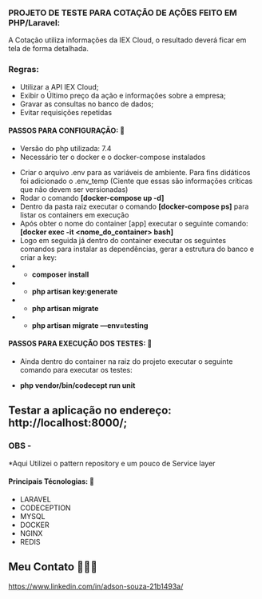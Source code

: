 ### PROJETO DE TESTE PARA COTAÇÃO DE AÇÕES FEITO EM PHP/Laravel:
A Cotação utiliza informações da IEX Cloud, o resultado deverá ficar em tela de forma detalhada.

### Regras:
- Utilizar a API IEX Cloud;
- Exibir o Último preço da ação e informações sobre a empresa;
- Gravar as consultas no banco de dados;
- Evitar requisições repetidas

#### PASSOS PARA CONFIGURAÇÃO: 🚀
* Versão do php utilizada: 7.4
* Necessário ter o docker e o docker-compose instalados
- Criar o arquivo .env para as variáveis de ambiente. Para fins didáticos foi adicionado o .env_temp (Ciente que essas são informações críticas que não devem ser versionadas)
- Rodar o comando **[docker-compose up -d]**
- Dentro da pasta raiz executar o comando **[docker-compose ps]** para listar os containers em execução
- Após obter o nome do container [app] executar o seguinte comando: **[docker exec -it <nome_do_container> bash]**
- Logo em seguida já dentro do container executar os seguintes comandos para instalar as dependências, gerar a estrutura do banco e criar a key: 
- - **composer install** 
- - **php artisan key:generate**
- - **php artisan migrate**
- - **php artisan migrate —env=testing**

#### PASSOS PARA EXECUÇÃO DOS TESTES: 🚀
* Ainda dentro do container na raiz do projeto executar o seguinte comando para executar os testes:
- **php vendor/bin/codecept run unit**

## Testar a aplicação no endereço: http://localhost:8000/;

### OBS -
*Aqui Utilizei o pattern repository e um pouco de Service layer

#### Principais Técnologias: 🚀
- LARAVEL
- CODECEPTION
- MYSQL
- DOCKER
- NGINX
- REDIS

## Meu Contato 🚀🚀🚀
https://www.linkedin.com/in/adson-souza-21b1493a/

